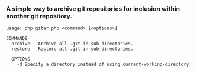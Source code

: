 ### A simple way to archive git repositories for inclusion within another git repository.

```
usage: php gitar.php <command> [<options>]

COMMANDS
  archive   Archive all .git in sub-directories.
  restore   Restore all .git in sub-directories.

  OPTIONS
    -d Specify a directory instead of using current-working-directory.
```
